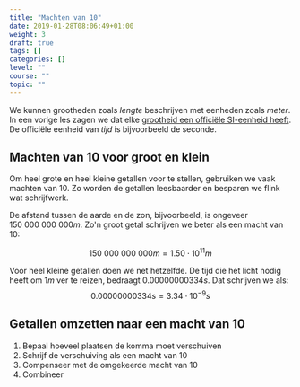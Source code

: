 ```yaml
---
title: "Machten van 10"
date: 2019-01-28T08:06:49+01:00
weight: 3
draft: true
tags: []
categories: []
level: ""
course: ""
topic: ""
---
```

We kunnen grootheden zoals *lengte* beschrijven met eenheden zoals *meter*. In
een vorige les zagen we dat elke [grootheid een officiële SI-eenheid
heeft](../intro#si-eenheden-maken-duidelijke-afspraken). De officiële eenheid
van *tijd* is bijvoorbeeld de seconde.

## Machten van 10 voor groot en klein
Om heel grote en heel kleine getallen voor te stellen, gebruiken we vaak
machten van $10$. Zo worden de getallen leesbaarder en besparen we flink wat
schrijfwerk.

De afstand tussen de aarde en de zon, bijvoorbeeld, is ongeveer $150\ 000\ 000
\ 000 \si{ m}$. Zo'n groot getal schrijven we beter als een macht van 10:

$$150\ 000\ 000\ 000 \si{ m} = 1.50 \cdot 10^{11}\si{ m}$$

Voor heel kleine getallen doen we net hetzelfde. De tijd die het licht nodig
heeft om $1 \si{ m}$ ver te reizen, bedraagt $0.00000000334 \si{ s}$. Dat
schrijven we als: $$0.00000000334 \si{ s} = 3.34\cdot 10^{-9} \si{ s}$$

## Getallen omzetten naar een macht van 10

1. Bepaal hoeveel plaatsen de komma moet verschuiven
2. Schrijf de verschuiving als een macht van 10
3. Compenseer met de omgekeerde macht van 10
4. Combineer
